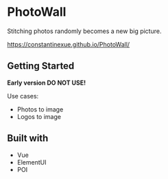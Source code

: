 # PhotoWall

Stitching photos randomly becomes a new big picture.

https://constantinexue.github.io/PhotoWall/

## Getting Started

**Early version DO NOT USE!**

Use cases:

- Photos to image
- Logos to image

## Built with

- Vue
- ElementUI
- POI

